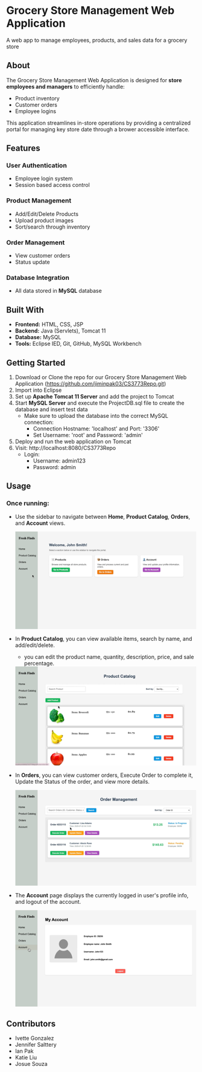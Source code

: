 # Grocery Store Management Web Application
A web app to manage employees, products, and sales data for a grocery store

## About
The Grocery Store Management Web Application is designed for **store employees and managers** to efficiently handle:
  - Product inventory
  - Customer orders
  - Employee logins

This application streamlines in-store operations by providing a centralized portal for managing key store date through a brower accessible interface.


## Features

### User Authentication
- Employee login system
- Session based access control
### Product Management
  - Add/Edit/Delete Products
  - Upload product images
  - Sort/search through inventory
### Order Management
  - View customer orders
  - Status update
### Database Integration
- All data stored in **MySQL** database


## Built With
* **Frontend:** HTML, CSS, JSP
* **Backend:** Java (Servlets), Tomcat 11
* **Database:** MySQL
* **Tools:** Eclipse IED, Git, GitHub, MySQL Workbench


## Getting Started
1. Download or Clone the repo for our Grocery Store Management Web Application (https://github.com/jiminpak03/CS3773Repo.git)
2. Import into Eclipse
3. Set up **Apache Tomcat 11 Server** and add the project to Tomcat
4. Start **MySQL Server** and execute the ProjectDB.sql file to create the database and insert test data
   - Make sure to upload the database into the correct MySQL connection:
     * Connection Hostname: 'localhost' and Port: '3306'
     * Set Username: 'root' and Password: 'admin'
5. Deploy and run the web application on Tomcat
6. Visit: http://localhost:8080/CS3773Repo
   * Login:
     - Username: admin123
     - Password: admin


## Usage
### Once running:
- Use the sidebar to navigate between **Home**, **Product Catalog**, **Orders**, and **Account** views.
  <div align="center">
  <img src="CS3773Repo/home.png"/>
  </div>
  
- In **Product Catalog**, you can view available items, search by name, and add/edit/delete.
  * you can edit the product name, quantity, description, price, and sale percentage.
  <div align="center">
  <img src="CS3773Repo/catalog.png"/>
  </div>
  
- In **Orders**, you can view customer orders, Execute Order to complete it, Update the Status of the order, and view more details.
  <div align="center">
  <img src="CS3773Repo/orders.png"/>
  </div>
  
- The **Account** page displays the currently logged in user's profile info, and logout of the account.
  <div align="center">
  <img src="CS3773Repo/account.png"/>
  </div>
    
  


## Contributors
* Ivette Gonzalez
* Jennifer Salttery
* Ian Pak
* Katie Liu
* Josue Souza

  

